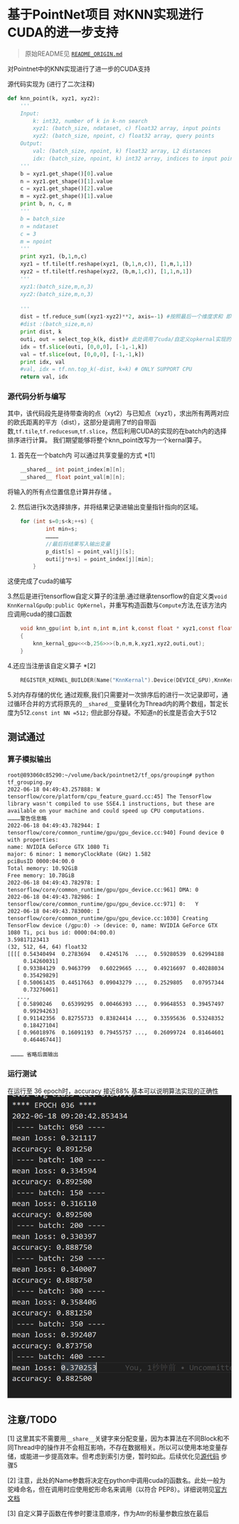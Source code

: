 # 基于PointNet项目 对KNN实现进行CUDA的进一步支持

> 原始README见 [`README_ORIGIN.md`](./README_ORIGIN.md)

对Pointnet中的KNN实现进行了进一步的CUDA支持

源代码实现为 (进行了二次注释)
```python
def knn_point(k, xyz1, xyz2):
    '''
    Input:
        k: int32, number of k in k-nn search
        xyz1: (batch_size, ndataset, c) float32 array, input points
        xyz2: (batch_size, npoint, c) float32 array, query points
    Output:
        val: (batch_size, npoint, k) float32 array, L2 distances
        idx: (batch_size, npoint, k) int32 array, indices to input points
    '''
    b = xyz1.get_shape()[0].value
    n = xyz1.get_shape()[1].value
    c = xyz1.get_shape()[2].value
    m = xyz2.get_shape()[1].value
    print b, n, c, m  
    '''
    b = batch_size
    n = ndataset
    c = 3
    m = npoint
    '''
    print xyz1, (b,1,n,c)
    xyz1 = tf.tile(tf.reshape(xyz1, (b,1,n,c)), [1,m,1,1])
    xyz2 = tf.tile(tf.reshape(xyz2, (b,m,1,c)), [1,1,n,1])
    '''
    xyz1:(batch_size,m,n,3)
    xyz2:(batch_size,m,n,3)

    '''
    dist = tf.reduce_sum((xyz1-xyz2)**2, axis=-1) #按照最后一个维度求和 即求出的是欧式距离平方 
    #dist :(batch_size,m,n)
    print dist, k
    outi, out = select_top_k(k, dist)# 此处调用了cuda/自定义opkernal实现的一个选择排序
    idx = tf.slice(outi, [0,0,0], [-1,-1,k])
    val = tf.slice(out, [0,0,0], [-1,-1,k])
    print idx, val
    #val, idx = tf.nn.top_k(-dist, k=k) # ONLY SUPPORT CPU
    return val, idx
```

### 源代码分析与编写
其中，该代码段先是待带查询的点（xyt2）与已知点（xyz1），求出所有两两对应的欧氏距离的平方（dist），这部分是调用了tf的自带函数,`tf.tile`,`tf.reducesum`,`tf.slice`，然后利用CUDA的实现的在batch内的选择排序进行计算。
我们期望能够将整个knn_point改写为一个kernal算子。

1. 首先在一个batch内 可以通过共享变量的方式 *[1]

```c
    __shared__ int point_index[m][n];
    __shared__ float point_val[m][n]; 
```
将输入的所有点位置信息计算并存储 。

2. 然后进行k次选择排序，并将结果记录进输出变量指针指向的区域。
```c
    for (int s=0;s<k;++s) {
            int min=s; 
            …………
            //最后将结果写入输出变量
            p_dist[s] = point_val[j][s];
            outi[j*n+s] = point_index[j][min];
        }
```
这便完成了cuda的编写

3.然后是进行tensorflow自定义算子的注册.通过继承tensorflow的自定义类`void KnnKernalGpuOp:public OpKernel`，并重写构造函数与`Compute`方法,在该方法内应调用cuda的接口函数
```c
    void knn_gpu(int b,int n,int m,int k,const float * xyz1,const float * xyz2,float * outi,float *out)
    {
        knn_kernal_gpu<<<b,256>>>(b,n,m,k,xyz1,xyz2,outi,out);
    }
```
4.还应当注册该自定义算子 *[2]
```c
    REGISTER_KERNEL_BUILDER(Name("KnnKernal").Device(DEVICE_GPU),KnnKernalGpuOp);
```

5.对内存存储的优化
通过观察,我们只需要对一次排序后的进行一次记录即可，通过循环合并的方式将原先的`__shared__`变量转化为Thread内的两个数组，暂定长度为512.`const int NN =512;` 但此部分存疑。不知道n的长度是否会大于512



## 测试通过
### 算子模拟输出

```shell
root@893060c85290:~/volume/back/pointnet2/tf_ops/grouping# python tf_grouping.py        
2022-06-18 04:49:43.257888: W tensorflow/core/platform/cpu_feature_guard.cc:45] The TensorFlow library wasn't compiled to use SSE4.1 instructions, but these are available on your machine and could speed up CPU computations.
…………警告信息略
2022-06-18 04:49:43.782944: I tensorflow/core/common_runtime/gpu/gpu_device.cc:940] Found device 0 with properties: 
name: NVIDIA GeForce GTX 1080 Ti
major: 6 minor: 1 memoryClockRate (GHz) 1.582
pciBusID 0000:04:00.0
Total memory: 10.92GiB
Free memory: 10.78GiB
2022-06-18 04:49:43.782978: I tensorflow/core/common_runtime/gpu/gpu_device.cc:961] DMA: 0 
2022-06-18 04:49:43.782986: I tensorflow/core/common_runtime/gpu/gpu_device.cc:971] 0:   Y 
2022-06-18 04:49:43.783000: I tensorflow/core/common_runtime/gpu/gpu_device.cc:1030] Creating TensorFlow device (/gpu:0) -> (device: 0, name: NVIDIA GeForce GTX 1080 Ti, pci bus id: 0000:04:00.0)
3.59817123413
(32, 512, 64, 64) float32
[[[[ 0.54340494  0.2783694   0.4245176  ...,  0.59280539  0.62994188
     0.14260031]
   [ 0.93384129  0.9463799   0.60229665 ...,  0.49216697  0.40288034
     0.35429829]
   [ 0.50061435  0.44517663  0.09043279 ...,  0.2529805   0.07957344
     0.73276061]
   ..., 
   [ 0.5890246   0.65399295  0.00466393 ...,  0.99648553  0.39457497
     0.99294263]
   [ 0.91142356  0.82755733  0.83824414 ...,  0.33595636  0.53248352
     0.18427104]
   [ 0.96018976  0.16091193  0.79455757 ...,  0.26099724  0.81464601
     0.46446744]]

 ………… 省略后面输出
```
### 运行测试
在运行至 36 epoch时，accuracy 接近88% 基本可以说明算法实现的正确性
![运行测试](./runing.png)
## 注意/TODO
[1] 这里其实不需要用`__share__`关键字来分配变量，因为本算法在不同Block和不同Thread中的操作并不会相互影响，不存在数据相关。所以可以使用本地变量存储，或能进一步提高效率。但考虑到索引方便，暂时如此。后续优化见[源代码](#源代码分析与编写) 步骤5

[2] 注意，此处的Name参数将决定在python中调用cuda的函数名。此处一般为驼峰命名，但在调用时应使用蛇形命名来调用（以符合 PEP8）。详细说明见[官方文档](https://www.tensorflow.org/guide/create_op?hl=zh-cn)

[3] 自定义算子函数在传参时要注意顺序，作为Attr的标量参数应放在最后